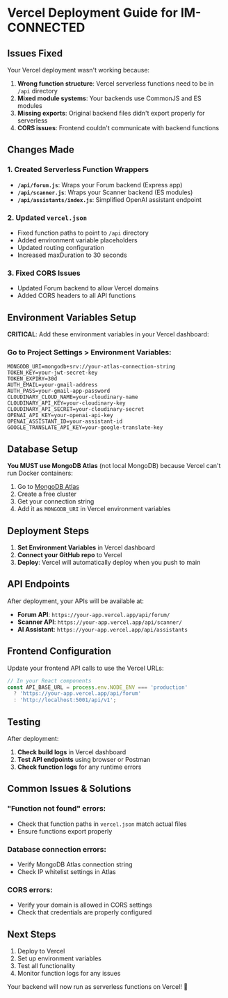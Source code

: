 # Vercel Deployment Guide for IM-CONNECTED

## Issues Fixed

Your Vercel deployment wasn't working because:

1. **Wrong function structure**: Vercel serverless functions need to be in `/api` directory
2. **Mixed module systems**: Your backends use CommonJS and ES modules
3. **Missing exports**: Original backend files didn't export properly for serverless
4. **CORS issues**: Frontend couldn't communicate with backend functions

## Changes Made

### 1. Created Serverless Function Wrappers

- **`/api/forum.js`**: Wraps your Forum backend (Express app)
- **`/api/scanner.js`**: Wraps your Scanner backend (ES modules)
- **`/api/assistants/index.js`**: Simplified OpenAI assistant endpoint

### 2. Updated `vercel.json`

- Fixed function paths to point to `/api` directory
- Added environment variable placeholders
- Updated routing configuration
- Increased maxDuration to 30 seconds

### 3. Fixed CORS Issues

- Updated Forum backend to allow Vercel domains
- Added CORS headers to all API functions

## Environment Variables Setup

**CRITICAL**: Add these environment variables in your Vercel dashboard:

### Go to Project Settings > Environment Variables:

```
MONGODB_URI=mongodb+srv://your-atlas-connection-string
TOKEN_KEY=your-jwt-secret-key
TOKEN_EXPIRY=30d
AUTH_EMAIL=your-gmail-address
AUTH_PASS=your-gmail-app-password
CLOUDINARY_CLOUD_NAME=your-cloudinary-name
CLOUDINARY_API_KEY=your-cloudinary-key
CLOUDINARY_API_SECRET=your-cloudinary-secret
OPENAI_API_KEY=your-openai-api-key
OPENAI_ASSISTANT_ID=your-assistant-id
GOOGLE_TRANSLATE_API_KEY=your-google-translate-key
```

## Database Setup

**You MUST use MongoDB Atlas** (not local MongoDB) because Vercel can't run Docker containers:

1. Go to [MongoDB Atlas](https://cloud.mongodb.com/)
2. Create a free cluster
3. Get your connection string
4. Add it as `MONGODB_URI` in Vercel environment variables

## Deployment Steps

1. **Set Environment Variables** in Vercel dashboard
2. **Connect your GitHub repo** to Vercel
3. **Deploy**: Vercel will automatically deploy when you push to main

## API Endpoints

After deployment, your APIs will be available at:

- **Forum API**: `https://your-app.vercel.app/api/forum/`
- **Scanner API**: `https://your-app.vercel.app/api/scanner/`
- **AI Assistant**: `https://your-app.vercel.app/api/assistants`

## Frontend Configuration

Update your frontend API calls to use the Vercel URLs:

```javascript
// In your React components
const API_BASE_URL = process.env.NODE_ENV === 'production' 
  ? 'https://your-app.vercel.app/api/forum' 
  : 'http://localhost:5001/api/v1';
```

## Testing

After deployment:

1. **Check build logs** in Vercel dashboard
2. **Test API endpoints** using browser or Postman
3. **Check function logs** for any runtime errors

## Common Issues & Solutions

### "Function not found" errors:
- Check that function paths in `vercel.json` match actual files
- Ensure functions export properly

### Database connection errors:
- Verify MongoDB Atlas connection string
- Check IP whitelist settings in Atlas

### CORS errors:
- Verify your domain is allowed in CORS settings
- Check that credentials are properly configured

## Next Steps

1. Deploy to Vercel
2. Set up environment variables  
3. Test all functionality
4. Monitor function logs for any issues

Your backend will now run as serverless functions on Vercel! 🚀
